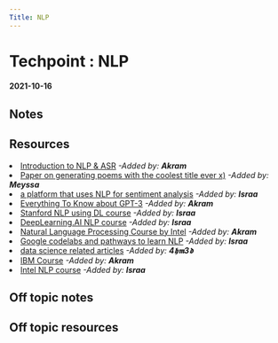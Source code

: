 ```yaml
---
Title: NLP
---
```

<h1>Techpoint : NLP</h1>
<h4>2021-10-16</h4>
<h2>Notes</h2>

<h2>Resources</h2>
<li><a href="https://www.analyticsvidhya.com/blog/2021/01/introduction-to-automatic-speech-recognition-and-natural-language-processing/">Introduction to NLP & ASR</a><span><i> -Added by: <b>Akram</b></i></span></li>
<li><a href="https://arxiv.org/pdf/1811.05067.pdf">Paper on generating poems with the coolest title ever x)</a><span><i> -Added by: <b>Meyssa</b></i></span></li>
<li><a href="https://monkeylearn.com/sentiment-analysis/">a platform that uses NLP for sentiment analysis</a><span><i> -Added by: <b>Israa</b></i></span></li>
<li><a href="https://searchenterpriseai.techtarget.com/definition/GPT-3">Everything To Know about GPT-3</a><span><i> -Added by: <b>Akram</b></i></span></li>
<li><a href="http://web.stanford.edu/class/cs224n/">Stanford NLP using DL course</a><span><i> -Added by: <b>Israa</b></i></span></li>
<li><a href="https://fr.coursera.org/specializations/natural-language-processing">DeepLearning.AI NLP course</a><span><i> -Added by: <b>Israa</b></i></span></li>
<li><a href="https://www.intel.com/content/www/us/en/developer/learn/course-natural-language-processing.html">Natural Language Processing Course by Intel</a><span><i> -Added by: <b>Akram</b></i></span></li>
<li><a href="https://developers.google.com/learn/topics/chatbots">Google codelabs and pathways to learn NLP</a><span><i> -Added by: <b>Israa</b></i></span></li>
<li><a href="https://link.medium.com/vciYYmhxpkb">data science related articles</a><span><i> -Added by: <b>4𝖍𝖒3𝖉</b></i></span></li>
<li><a href="https://www.ibm.com/training/course/W63001T">IBM Course</a><span><i> -Added by: <b>Akram</b></i></span></li>
<li><a href="https://www.intel.com/content/www/us/en/developer/learn/course-natural-language-processing.html">Intel NLP course</a><span><i> -Added by: <b>Israa</b></i></span></li>

<h2>Off topic notes</h2>

<h2>Off topic resources</h2>

